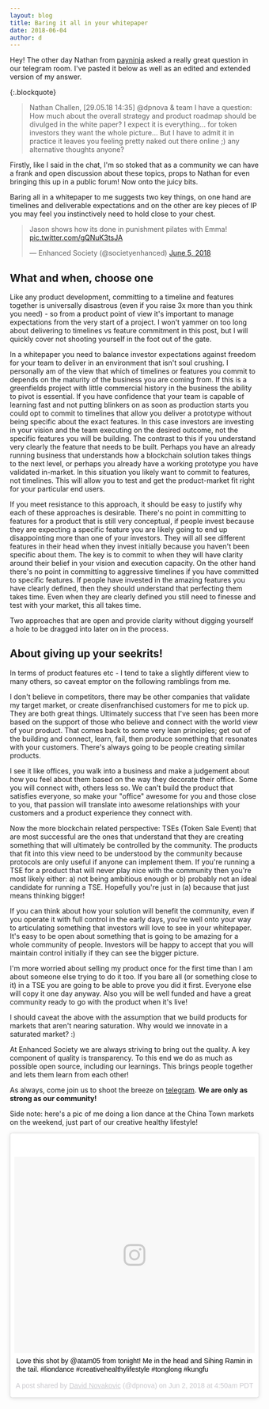 ```yaml
---
layout: blog
title: Baring it all in your whitepaper
date: 2018-06-04
author: d
---
```


Hey! The other day Nathan from [payninja](https://www.payninja.co/) asked a really great question in our telegram room. I've pasted it below as well as an edited and extended version of my answer.

{:.blockquote}
> Nathan Challen, [29.05.18 14:35]
> @dpnova & team I have a question: How much about the overall strategy and product roadmap should be divulged in the white paper? I expect it is everything...  for token investors they want the whole picture...  But I have to admit it in practice it leaves you feeling pretty naked out there online ;)  any alternative thoughts anyone?

Firstly, like I said in the chat, I'm so stoked that as a community we can have a frank and open discussion about these topics, props to Nathan for even bringing this up in a public forum! Now onto the juicy bits.

Baring all in a whitepaper to me suggests two key things, on one hand are timelines and deliverable expectations and on the other are key pieces of IP you may feel you instinctively need to hold close to your chest.

<blockquote class="twitter-tweet" data-lang="en"><p lang="en" dir="ltr">Jason shows how its done in punishment pilates with Emma! <a href="https://t.co/gQNuK3tsJA">pic.twitter.com/gQNuK3tsJA</a></p>&mdash; Enhanced Society (@societyenhanced) <a href="https://twitter.com/societyenhanced/status/1003871702521077761?ref_src=twsrc%5Etfw">June 5, 2018</a></blockquote>
<script async src="https://platform.twitter.com/widgets.js" charset="utf-8"></script>


## What and when, choose one

Like any product development, committing to a timeline and features together is universally disastrous (even if you raise 3x more than you think you need) - so from a product point of view it's important to manage expectations from the very start of a project. I won't yammer on too long about delivering to timelines vs feature commitment in this post, but I will quickly cover not shooting yourself in the foot out of the gate.

In a whitepaper you need to balance investor expectations against freedom for your team to deliver in an environment that isn't soul crushing. I personally am of the view that which of timelines or features you commit to depends on the maturity of the business you are coming from. If this is a greenfields project with little commercial history in the business the ability to pivot is essential. If you have confidence that your team is capable of learning fast and not putting blinkers on as soon as production starts you could opt to commit to timelines that allow you deliver a prototype without being specific about the exact features. In this case investors are investing in your vision and the team executing on the desired outcome, not the specific features you will be building. The contrast to this if you understand very clearly the feature that needs to be built. Perhaps you have an already running business that understands how a blockchain solution takes things to the next level, or perhaps you already have a working prototype you have validated in-market. In this situation you likely want to commit to features, not timelines. This will allow you to test and get the product-market fit right for your particular end users.

If you meet resistance to this approach, it should be easy to justify why each of these approaches is desirable. There's no point in committing to features for a product that is still very conceptual, if people invest because they are expecting a specific feature you are likely going to end up disappointing more than one of your investors. They will all see different features in their head when they invest initially because you haven't been specific about them. The key is to commit to when they will have clarity around their belief in your vision and execution capacity. On the other hand there's no point in committing to aggressive timelines if you have committed to specific features. If people have invested in the amazing features you have clearly defined, then they should understand that perfecting them takes time. Even when they are clearly defined you still need to finesse and test with your market, this all takes time.

Two approaches that are open and provide clarity without digging yourself a hole to be dragged into later on in the process.

## About giving up your seekrits!

In terms of product features etc - I tend to take a slightly different view to many others, so caveat emptor on the following ramblings from me.

I don't believe in competitors, there may be other companies that validate my target market, or create disenfranchised customers for me to pick up. They are both great things. Ultimately success that I've seen has been more based on the support of those who believe and connect with the world view of your product. That comes back to some very lean principles; get out of the building and connect, learn, fail, then produce something that resonates with your customers. There's always going to be people creating similar products.

I see it like offices, you walk into a business and make a judgement about how you feel about them based on the way they decorate their office. Some you will connect with, others less so. We can't build the product that satisfies everyone, so make your "office" awesome for you and those close to you, that passion will translate into awesome relationships with your customers and a product experience they connect with.

Now the more blockchain related perspective: TSEs (Token Sale Event) that are most successful are the ones that understand that they are creating something that will ultimately be controlled by the community. The products that fit into this view need to be understood by the community because protocols are only useful if anyone can implement them. If you're running a TSE for a product that will never play nice with the community then you're most likely either: a) not being ambitious enough or b) probably not an ideal candidate for running a TSE. Hopefully you're just in (a) because that just means thinking bigger!

If you can think about how your solution will benefit the community, even if you operate it with full control in the early days, you're well onto your way to articulating something that investors will love to see in your whitepaper. It's easy to be open about something that is going to be amazing for a whole community of people. Investors will be happy to accept that you will maintain control initially if they can see the bigger picture.

I'm more worried about selling my product once for the first time than I am about someone else trying to do it too. If you bare all (or something close to it) in a TSE you are going to be able to prove you did it first. Everyone else will copy it one day anyway. Also you will be well funded and have a great community ready to go with the product when it's live!

I should caveat the above with the assumption that we build products for markets that aren't nearing saturation. Why would we innovate in a saturated market? :)

At Enhanced Society we are always striving to bring out the quality. A key component of quality is transparency. To this end we do as much as possible open source, including our learnings. This brings people together and lets them learn from each other!

As always, come join us to shoot the breeze on [telegram](http://t.me/enhancedsociety). <strong>We are only as strong as our community!</strong>

Side note: here's a pic of me doing a lion dance at the China Town markets on the weekend, just part of our creative healthy lifestyle!

<blockquote class="instagram-media" data-instgrm-captioned data-instgrm-permalink="https://www.instagram.com/p/BjhW5EoBc_l/" data-instgrm-version="8" style=" background:#FFF; border:0; border-radius:3px; box-shadow:0 0 1px 0 rgba(0,0,0,0.5),0 1px 10px 0 rgba(0,0,0,0.15); margin: 1px; max-width:658px; padding:0; width:99.375%; width:-webkit-calc(100% - 2px); width:calc(100% - 2px);"><div style="padding:8px;"> <div style=" background:#F8F8F8; line-height:0; margin-top:40px; padding:40.74074074074074% 0; text-align:center; width:100%;"> <div style=" background:url(data:image/png;base64,iVBORw0KGgoAAAANSUhEUgAAACwAAAAsCAMAAAApWqozAAAABGdBTUEAALGPC/xhBQAAAAFzUkdCAK7OHOkAAAAMUExURczMzPf399fX1+bm5mzY9AMAAADiSURBVDjLvZXbEsMgCES5/P8/t9FuRVCRmU73JWlzosgSIIZURCjo/ad+EQJJB4Hv8BFt+IDpQoCx1wjOSBFhh2XssxEIYn3ulI/6MNReE07UIWJEv8UEOWDS88LY97kqyTliJKKtuYBbruAyVh5wOHiXmpi5we58Ek028czwyuQdLKPG1Bkb4NnM+VeAnfHqn1k4+GPT6uGQcvu2h2OVuIf/gWUFyy8OWEpdyZSa3aVCqpVoVvzZZ2VTnn2wU8qzVjDDetO90GSy9mVLqtgYSy231MxrY6I2gGqjrTY0L8fxCxfCBbhWrsYYAAAAAElFTkSuQmCC); display:block; height:44px; margin:0 auto -44px; position:relative; top:-22px; width:44px;"></div></div> <p style=" margin:8px 0 0 0; padding:0 4px;"> <a href="https://www.instagram.com/p/BjhW5EoBc_l/" style=" color:#000; font-family:Arial,sans-serif; font-size:14px; font-style:normal; font-weight:normal; line-height:17px; text-decoration:none; word-wrap:break-word;" target="_blank">Love this shot by @atam05 from tonight! Me in the head and Sihing Ramin in the tail. #liondance #creativehealthylifestyle #tonglong #kungfu</a></p> <p style=" color:#c9c8cd; font-family:Arial,sans-serif; font-size:14px; line-height:17px; margin-bottom:0; margin-top:8px; overflow:hidden; padding:8px 0 7px; text-align:center; text-overflow:ellipsis; white-space:nowrap;">A post shared by <a href="https://www.instagram.com/dpnova/" style=" color:#c9c8cd; font-family:Arial,sans-serif; font-size:14px; font-style:normal; font-weight:normal; line-height:17px;" target="_blank"> David Novakovic</a> (@dpnova) on <time style=" font-family:Arial,sans-serif; font-size:14px; line-height:17px;" datetime="2018-06-02T11:50:01+00:00">Jun 2, 2018 at 4:50am PDT</time></p></div></blockquote> <script async defer src="//www.instagram.com/embed.js"></script>
